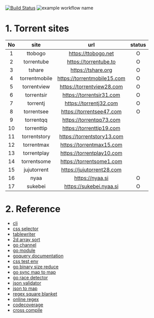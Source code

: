[![Build Status](https://travis-ci.com/daite/angel.svg?branch=main)](https://travis-ci.com/daite/angel)
![example workflow name](https://github.com/daite/angel/workflows/Go/badge.svg)
# 1. Torrent sites
| No |      site     |             url             | status |
|:--:|:-------------:|:---------------------------:|:------:|
|  1 |    ttobogo    | https://ttobogo.net         |    O   |
|  2 |   torrentube  | https://torrentube.to       |    O   |
|  3 |     tshare    | https://tshare.org          |    O   |
|  4 | torrentmobile | https://torrentmobile15.com |    O   |
|  5 | torrentview   | https://torrentview28.com   |    O   |
|  6 | torrentsir    | https://torrentsir31.com    |    O   |
|  7 |   torrentj    | https://torrentj32.com      |    O   |
|  8 |   torrentsee  | https://torrentsee47.com    |    O   |
|  9 |  torrentqq    | https://torrentqq73.com     |        |
| 10 | torrenttip    | https://torrenttip19.com    |        |
| 11 | torrentstory  | https://torrentstory13.com  |        |
| 12 | torrentmax    | https://torrentmax15.com    |        |
| 13 | torrentplay   | https://torrentplay10.com   |        |
| 14 | torrentsome   | https://torrentsome1.com    |        |
| 15 | jujutorrent   | https://jujutorrent28.com   |        |
| 16 | nyaa          | https://nyaa.si             |    O   |
| 17 | sukebei       | https://sukebei.nyaa.si     |    O   |
# 2. Reference
* [cli](https://github.com/urfave/cli/blob/master/docs/v2/manual.md)
* [css selector](https://www.w3schools.com/cssref/css_selectors.asp)
* [tablewriter](https://github.com/olekukonko/tablewriter)
* [2d array sort](https://stackoverflow.com/questions/42629541/go-lang-sort-a-2d-array)
* [go channel](https://tour.golang.org/concurrency/4)
* [go module](https://blog.golang.org/using-go-modules)
* [goquery documentation](https://pkg.go.dev/github.com/PuerkitoBio/goquery)
* [css test env](https://try.jsoup.org/)
* [go binary size reduce](https://stackoverflow.com/questions/3861634/how-to-reduce-compiled-file-size)
* [go sync map to map](https://stackoverflow.com/questions/58995416/how-to-pretty-print-the-contents-of-a-sync-map)
* [go race detector](https://golang.org/doc/articles/race_detector.html)
* [json validator](https://jsonformatter.curiousconcept.com/)
* [json to map](https://gist.github.com/cuixin/f10cea0f8639454acdfbc0c9cdced764)
* [regex square blanket](https://stackoverflow.com/questions/928072/whats-the-regular-expression-that-matches-a-square-bracket)
* [online regex](https://regex101.com/)
* [codecoverage](https://codecov.io/gh/daite/)
* [cross compile](https://www.digitalocean.com/community/tutorials/how-to-build-go-executables-for-multiple-platforms-on-ubuntu-16-04)
